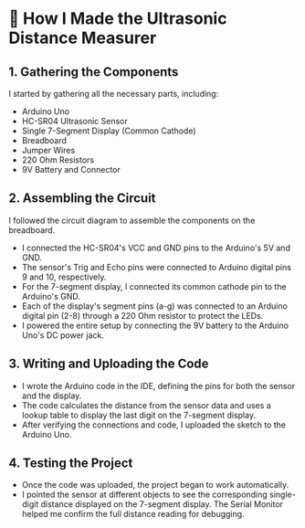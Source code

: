 # 🔧 How I Made the Ultrasonic Distance Measurer

## 1. Gathering the Components
I started by gathering all the necessary parts, including:
- Arduino Uno
- HC-SR04 Ultrasonic Sensor
- Single 7-Segment Display (Common Cathode)
- Breadboard
- Jumper Wires
- 220 Ohm Resistors
- 9V Battery and Connector

## 2. Assembling the Circuit
I followed the circuit diagram to assemble the components on the breadboard.
- I connected the HC-SR04's VCC and GND pins to the Arduino's 5V and GND.
- The sensor's Trig and Echo pins were connected to Arduino digital pins 9 and 10, respectively.
- For the 7-segment display, I connected its common cathode pin to the Arduino's GND.
- Each of the display's segment pins (a-g) was connected to an Arduino digital pin (2-8) through a 220 Ohm resistor to protect the LEDs.
- I powered the entire setup by connecting the 9V battery to the Arduino Uno's DC power jack.

## 3. Writing and Uploading the Code
- I wrote the Arduino code in the IDE, defining the pins for both the sensor and the display.
- The code calculates the distance from the sensor data and uses a lookup table to display the last digit on the 7-segment display.
- After verifying the connections and code, I uploaded the sketch to the Arduino Uno.

## 4. Testing the Project
- Once the code was uploaded, the project began to work automatically.
- I pointed the sensor at different objects to see the corresponding single-digit distance displayed on the 7-segment display. The Serial Monitor helped me confirm the full distance reading for debugging.